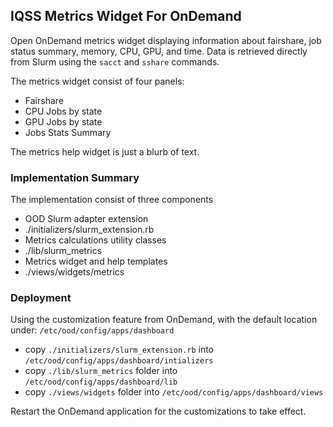 ## IQSS Metrics Widget For OnDemand
Open OnDemand metrics widget displaying information about fairshare, job status summary, memory, CPU, GPU, and time. Data is retrieved directly from Slurm using the `sacct` and `sshare` commands.

The metrics widget consist of four panels:
- Fairshare
- CPU Jobs by state
- GPU Jobs by state
- Jobs Stats Summary

The metrics help widget is just a blurb of text.

### Implementation Summary
The implementation consist of three components
- OOD Slurm adapter extension
- ./initializers/slurm_extension.rb
- Metrics calculations utility classes
- ./lib/slurm_metrics
- Metrics widget and help templates
- ./views/widgets/metrics

### Deployment
Using the customization feature from OnDemand, with the default location under: `/etc/ood/config/apps/dashboard`
- copy `./initializers/slurm_extension.rb` into `/etc/ood/config/apps/dashboard/intializers`
- copy `./lib/slurm_metrics` folder into `/etc/ood/config/apps/dashboard/lib`
- copy `./views/widgets` folder into `/etc/ood/config/apps/dashboard/views`

Restart the OnDemand application for the customizations to take effect.